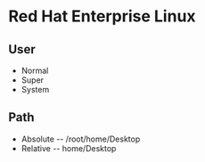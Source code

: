 # Red Hat Enterprise Linux

## User
- Normal
- Super 
- System



## Path
- Absolute
-- /root/home/Desktop 
- Relative
-- home/Desktop


